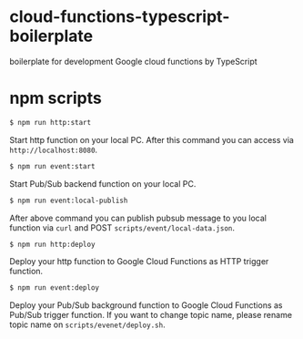 # cloud-functions-typescript-boilerplate

boilerplate for development Google cloud functions by TypeScript

# npm scripts

```sh
$ npm run http:start
```

Start http function on your local PC. After this command you can access via `http://localhost:8080`.

```sh
$ npm run event:start
```

Start Pub/Sub backend function on your local PC.

```sh
$ npm run event:local-publish
```

After above command you can publish pubsub message to you local function via `curl` and POST `scripts/event/local-data.json`.

```sh
$ npm run http:deploy
```

Deploy your http function to Google Cloud Functions as HTTP trigger function.

```sh
$ npm run event:deploy
```

Deploy your Pub/Sub background function to Google Cloud Functions as Pub/Sub trigger function. If you want to change topic name, please rename topic name on `scripts/evenet/deploy.sh`.
